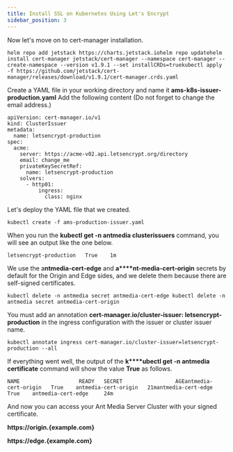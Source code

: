 ```yaml
---
title: Install SSL on Kubernetes Using Let's Encrypt
sidebar_position: 3
---
```


Now let's move on to cert-manager installation.

    helm repo add jetstack https://charts.jetstack.iohelm repo updatehelm install cert-manager jetstack/cert-manager --namespace cert-manager --create-namespace --version v1.9.1 --set installCRDs=truekubectl apply -f https://github.com/jetstack/cert-manager/releases/download/v1.9.1/cert-manager.crds.yaml

Create a YAML file in your working directory and name it **ams-k8s-issuer-production.yaml** Add the following content (Do not forget to change the email address.)

    apiVersion: cert-manager.io/v1
    kind: ClusterIssuer
    metadata:
      name: letsencrypt-production
    spec:
      acme:
        server: https://acme-v02.api.letsencrypt.org/directory
        email: change_me
        privateKeySecretRef:
          name: letsencrypt-production
        solvers:
          - http01:
              ingress:
                class: nginx

Let's deploy the YAML file that we created.

    kubectl create -f ams-production-issuer.yaml

When you run the **kubectl get -n antmedia clusterissuers** command, you will see an output like the one below.

    letsencrypt-production   True    1m

We use the a**ntmedia-cert-edge** and **a****nt-media-cert-origin** secrets by default for the Origin and Edge sides, and we delete them because there are self-signed certificates.

    kubectl delete -n antmedia secret antmedia-cert-edge kubectl delete -n antmedia secret antmedia-cert-origin

You must add an annotation **cert-manager.io/cluster-issuer: letsencrypt-production** in the ingress configuration with the issuer or cluster issuer name.

    kubectl annotate ingress cert-manager.io/cluster-issuer=letsencrypt-production --all

If everything went well, the output of the **k****ubectl get -n antmedia certificate** command will show the value **True** as follows.

    NAME                   READY   SECRET                 AGEantmedia-cert-origin   True    antmedia-cert-origin   21mantmedia-cert-edge     True    antmedia-cert-edge     24m

And now you can access your Ant Media Server Cluster with your signed certificate.

**https://origin.{example.com}**

**https://edge.{example.com}**